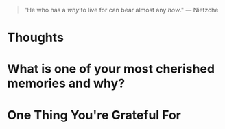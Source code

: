 
> \"He who has a *why* to live for can bear almost any *how*.\" — Nietzche

# Thoughts

# What is one of your most cherished memories and why?

# One Thing You're Grateful For

